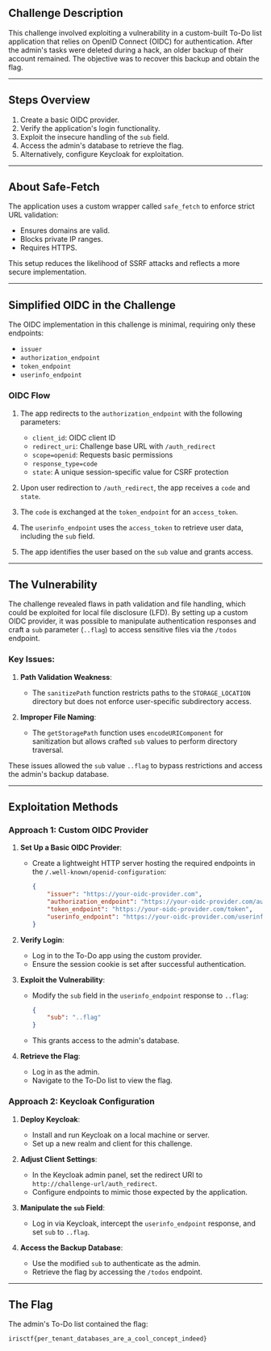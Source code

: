 ## Challenge Description

This challenge involved exploiting a vulnerability in a custom-built To-Do list application that relies on OpenID Connect (OIDC) for authentication. After the admin's tasks were deleted during a hack, an older backup of their account remained. The objective was to recover this backup and obtain the flag.

---

## Steps Overview

1. Create a basic OIDC provider.
2. Verify the application's login functionality.
3. Exploit the insecure handling of the `sub` field.
4. Access the admin's database to retrieve the flag.
5. Alternatively, configure Keycloak for exploitation.

---

## About Safe-Fetch

The application uses a custom wrapper called `safe_fetch` to enforce strict URL validation:
- Ensures domains are valid.
- Blocks private IP ranges.
- Requires HTTPS.

This setup reduces the likelihood of SSRF attacks and reflects a more secure implementation.

---

## Simplified OIDC in the Challenge

The OIDC implementation in this challenge is minimal, requiring only these endpoints:
- `issuer`
- `authorization_endpoint`
- `token_endpoint`
- `userinfo_endpoint`

### OIDC Flow
1. The app redirects to the `authorization_endpoint` with the following parameters:
   - `client_id`: OIDC client ID
   - `redirect_uri`: Challenge base URL with `/auth_redirect`
   - `scope=openid`: Requests basic permissions
   - `response_type=code`
   - `state`: A unique session-specific value for CSRF protection

2. Upon user redirection to `/auth_redirect`, the app receives a `code` and `state`.
3. The `code` is exchanged at the `token_endpoint` for an `access_token`.
4. The `userinfo_endpoint` uses the `access_token` to retrieve user data, including the `sub` field.
5. The app identifies the user based on the `sub` value and grants access.

---

## The Vulnerability

The challenge revealed flaws in path validation and file handling, which could be exploited for local file disclosure (LFD). By setting up a custom OIDC provider, it was possible to manipulate authentication responses and craft a `sub` parameter (`..flag`) to access sensitive files via the `/todos` endpoint.

### Key Issues:

1. **Path Validation Weakness**:
   - The `sanitizePath` function restricts paths to the `STORAGE_LOCATION` directory but does not enforce user-specific subdirectory access.

2. **Improper File Naming**:
   - The `getStoragePath` function uses `encodeURIComponent` for sanitization but allows crafted `sub` values to perform directory traversal.

These issues allowed the `sub` value `..flag` to bypass restrictions and access the admin's backup database.

---

## Exploitation Methods

### Approach 1: Custom OIDC Provider

1. **Set Up a Basic OIDC Provider**:
   - Create a lightweight HTTP server hosting the required endpoints in the `/.well-known/openid-configuration`:
     ```json
     {
         "issuer": "https://your-oidc-provider.com",
         "authorization_endpoint": "https://your-oidc-provider.com/auth",
         "token_endpoint": "https://your-oidc-provider.com/token",
         "userinfo_endpoint": "https://your-oidc-provider.com/userinfo"
     }
     ```

2. **Verify Login**:
   - Log in to the To-Do app using the custom provider.
   - Ensure the session cookie is set after successful authentication.

3. **Exploit the Vulnerability**:
   - Modify the `sub` field in the `userinfo_endpoint` response to `..flag`:
     ```json
     {
         "sub": "..flag"
     }
     ```
   - This grants access to the admin's database.

4. **Retrieve the Flag**:
   - Log in as the admin.
   - Navigate to the To-Do list to view the flag.

### Approach 2: Keycloak Configuration

1. **Deploy Keycloak**:
   - Install and run Keycloak on a local machine or server.
   - Set up a new realm and client for this challenge.

2. **Adjust Client Settings**:
   - In the Keycloak admin panel, set the redirect URI to `http://challenge-url/auth_redirect`.
   - Configure endpoints to mimic those expected by the application.

3. **Manipulate the `sub` Field**:
   - Log in via Keycloak, intercept the `userinfo_endpoint` response, and set `sub` to `..flag`.

4. **Access the Backup Database**:
   - Use the modified `sub` to authenticate as the admin.
   - Retrieve the flag by accessing the `/todos` endpoint.

---

## The Flag

The admin's To-Do list contained the flag:
```
irisctf{per_tenant_databases_are_a_cool_concept_indeed}
```

